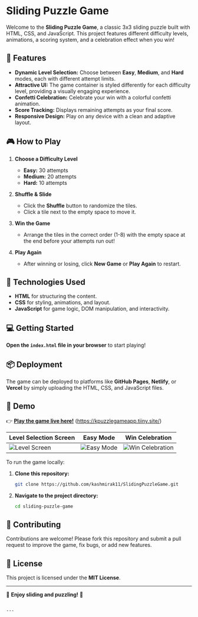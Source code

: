
# Sliding Puzzle Game

Welcome to the **Sliding Puzzle Game**, a classic 3x3 sliding puzzle built with HTML, CSS, and JavaScript. This project features different difficulty levels, animations, a scoring system, and a celebration effect when you win!

## 🧩 Features

- **Dynamic Level Selection:** Choose between **Easy**, **Medium**, and **Hard** modes, each with different attempt limits.
- **Attractive UI:** The game container is styled differently for each difficulty level, providing a visually engaging experience.
- **Confetti Celebration:** Celebrate your win with a colorful confetti animation.
- **Score Tracking:** Displays remaining attempts as your final score.
- **Responsive Design:** Play on any device with a clean and adaptive layout.

## 🎮 How to Play

1. **Choose a Difficulty Level**  
   - **Easy:** 30 attempts  
   - **Medium:** 20 attempts  
   - **Hard:** 10 attempts  

2. **Shuffle & Slide**  
   - Click the **Shuffle** button to randomize the tiles.
   - Click a tile next to the empty space to move it.

3. **Win the Game**  
   - Arrange the tiles in the correct order (1-8) with the empty space at the end before your attempts run out!

4. **Play Again**  
   - After winning or losing, click **New Game** or **Play Again** to restart.

## 🚀 Technologies Used

- **HTML** for structuring the content.
- **CSS** for styling, animations, and layout.
- **JavaScript** for game logic, DOM manipulation, and interactivity.

## 💻 Getting Started


**Open the `index.html` file in your browser** to start playing!

##  📦 Deployment

The game can be deployed to platforms like **GitHub Pages**, **Netlify**, or **Vercel** by simply uploading the HTML, CSS, and JavaScript files.

## 🎉 Demo

👉 **[Play the game live here!](#)** (https://kpuzzlegameapp.tiiny.site/)



| Level Selection Screen                        | Easy Mode                               | Win Celebration                                     |
| --------------------------------------------- | --------------------------------------- | --------------------------------------------------- |
| ![Level Screen](screenshots/level-screen.png) | ![Easy Mode](screenshots/easy-mode.png) | ![Win Celebration](screenshots/win-celebration.png) |

To run the game locally:

1. **Clone this repository:**
   ```bash
   git clone https://github.com/kashmirak11/SlidingPuzzleGame.git
   ````


2. **Navigate to the project directory:**

   ```bash
   cd sliding-puzzle-game
   ```


## 🙌 Contributing

Contributions are welcome! Please fork this repository and submit a pull request to improve the game, fix bugs, or add new features.

## 📜 License

This project is licensed under the **MIT License**.

---

🎉 **Enjoy sliding and puzzling!** 🎉

```

---

